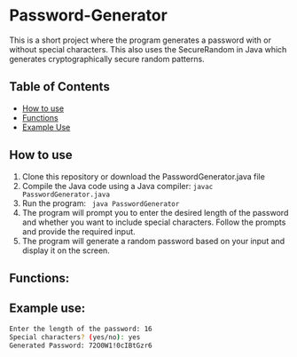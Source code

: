 # Password-Generator

This is a short project where the program generates a password with or without special characters. This also uses the SecureRandom in Java which generates cryptographically secure random patterns.

## Table of Contents
- [How to use](#how-to-use)
- [Functions](#functions)
- [Example Use](#example-use)

## How to use

1. Clone this repository or download the PasswordGenerator.java file
2. Compile the Java code using a Java compiler: ` javac PasswordGenerator.java `
3. Run the program: ` java PasswordGenerator`
4. The program will prompt you to enter the desired length of the password and whether you want to include special characters. Follow the prompts and provide the required input.
5. The program will generate a random password based on your input and display it on the screen.

## Functions:

## Example use:

```bash
Enter the length of the password: 16
Special characters? (yes/no): yes
Generated Password: 72O0W1!0cIBtGzr6
```
